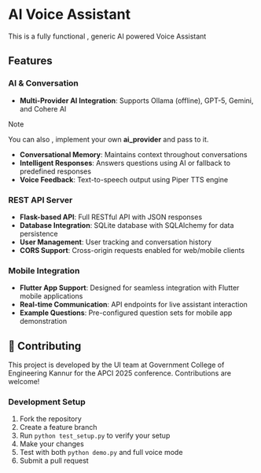 #  AI Voice Assistant 
This is a fully functional , generic AI powered Voice Assistant 


## Features 
### AI & Conversation
- **Multi-Provider AI Integration**: Supports Ollama (offline), GPT-5, Gemini, and Cohere AI 

> [!NOTE]
> You can also , implement your own **ai_provider** and pass to it.

- **Conversational Memory**: Maintains context throughout conversations
- **Intelligent Responses**: Answers questions using AI or fallback to predefined responses
- **Voice Feedback**: Text-to-speech output using Piper TTS engine

### REST API Server
- **Flask-based API**: Full RESTful API with JSON responses
- **Database Integration**: SQLite database with SQLAlchemy for data persistence
- **User Management**: User tracking and conversation history
- **CORS Support**: Cross-origin requests enabled for web/mobile clients

### Mobile Integration
- **Flutter App Support**: Designed for seamless integration with Flutter mobile applications
- **Real-time Communication**: API endpoints for live assistant interaction
- **Example Questions**: Pre-configured question sets for mobile app demonstration


## 🤝 Contributing

This project is developed by the UI team at Government College of Engineering Kannur for the APCI 2025 conference. Contributions are welcome!

### Development Setup
1. Fork the repository
2. Create a feature branch
3. Run `python test_setup.py` to verify your setup
4. Make your changes
5. Test with both `python demo.py` and full voice mode
6. Submit a pull request